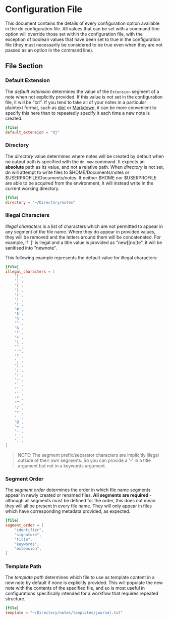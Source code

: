 # Configuration File

This document contains the details of every configuration option available in the dn configuration file. All values that can be set with a command-line option will override those set within the configuration file, with the exception of boolean values that have been set to true in the configuration file (they must necessarily be considered to be true even when they are not passed as an option in the command line).

## File Section

### Default Extension

The _default extension_ determines the value of the `Extension` segment of a note when not explicitly provided. If this value is not set in the configuration file, it will be "txt". If you tend to take all of your notes in a particular plaintext format, such as [djot](https://djot.net/) or [Markdown](https://commonmark.org/), it can be more convenient to specify this here than to repeatedly specify it each time a new note is created.

```toml
[file]
default_extension = "dj"
```

### Directory

The _directory_ value determines where notes will be created by default when no output path is specified with the `dn new` command. It expects an **absolute** path as its value, and not a relative path. When _directory_ is not set, dn will attempt to write files to $HOME/Documents/notes or $USERPROFILE/Documents/notes. If neither $HOME nor $USERPROFILE are able to be acquired from the environment, it will instead write in the current working directory.

```toml
[file]
directory = "~/Directory/notes"
```

### Illegal Characters

_Illegal characters_ is a list of characters which are not permitted to appear in any segment of the file name. Where they do appear in provided values, they will be removed and the letters around them will be concatenated. For example, if '[' is llegal and a title value is provided as "new[[no[te", it will be sanitised into "newnote".

This following example represents the default value for illegal characters:

```toml
[file]
illegal_characters = [
    '[',
    ']',
    '{',
    '}',
    '(',
    ')',
    '!',
    '#',
    '$',
    '%',
    '^',
    '&',
    '*',
    '+',
    '\',
    '"',
    "'",
    '?',
    ',',
    '|',
    ';',
    ':',
    '~',
    '`',
    '‘',
    '’',
    '“',
    '”',
    '/',
    '*',
    ' ',
    '@',
    '=',
    '-',
    '_',
    '.',
]
```

> NOTE: The segment prefix/separator characters are implicitly illegal outside of their own segments. So you can provide a '-' in a title argument but not in a keywords argument.

### Segment Order

The _segment order_ determines the order in which file name segments appear in newly created or renamed files. **All segments are required** - although all segments must be defined for the order, this does not mean they will all be present in every file name. They will only appear in files which have corresponding metadata provided, as expected.

```toml
[file]
segment_order = [
    "identifier",
    "signature",
    "title",
    "keywords",
    "extension",
]
```

### Template Path

The _template path_ determines which file to use as template content in a new note by default if none is explicitly provided. This will populate the new note with the contents of the specified file, and so is most useful in configurations specifically intended for a workflow that requires repeated structure.

```toml
[file]
template = "~/Directory/notes/templates/journal.txt"
```
